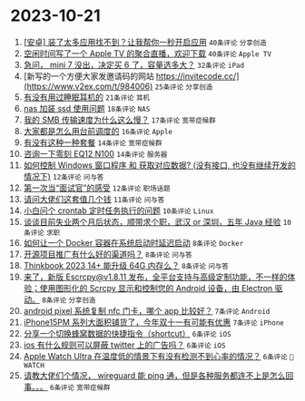 # 2023-10-21

1. [[安卓] 装了太多应用找不到？让我帮你一秒开启应用](https://www.v2ex.com/t/983972) `40条评论` `分享创造`
1. [空闲时间写了一个 Apple TV 的聚合直播，欢迎下载](https://www.v2ex.com/t/984001) `40条评论` `Apple TV`
1. [急问， mini 7 没出，决定买 6 了，容量选多大？](https://www.v2ex.com/t/983973) `32条评论` `iPad`
1. [新写的一个方便大家发邀请码的网站 https://invitecode.cc/](https://www.v2ex.com/t/984006) `25条评论` `分享创造`
1. [有没有用过睡眠耳机的](https://www.v2ex.com/t/983996) `21条评论` `耳机`
1. [nas 加装 ssd 使用问题](https://www.v2ex.com/t/983977) `18条评论` `NAS`
1. [我的 SMB 传输速度为什么这么慢？](https://www.v2ex.com/t/983981) `17条评论` `宽带症候群`
1. [大家都是怎么用台前调度的](https://www.v2ex.com/t/984025) `16条评论` `Apple`
1. [有没有这种一种套餐](https://www.v2ex.com/t/984000) `14条评论` `宽带症候群`
1. [咨询一下零刻 EQ12 N100](https://www.v2ex.com/t/983987) `14条评论` `服务器`
1. [如何控制 Windows 窗口程序 和 获取对应数据? (没有接口, 也没有继续开发的情况下)](https://www.v2ex.com/t/984002) `12条评论` `问与答`
1. [第一次当“面试官”的感受](https://www.v2ex.com/t/983978) `12条评论` `职场话题`
1. [请问大佬们这套值几个钱](https://www.v2ex.com/t/983993) `11条评论` `问与答`
1. [小白问个 crontab 定时任务执行的问题](https://www.v2ex.com/t/984021) `10条评论` `Linux`
1. [谈谈目前失业两个月后状态，顺带求个职，武汉 or 深圳，五年 Java 经验](https://www.v2ex.com/t/983975) `10条评论` `求职`
1. [如何让一个 Docker 容器在系统启动时延迟启动](https://www.v2ex.com/t/984031) `8条评论` `Docker`
1. [开源项目推广有什么好的渠道吗？](https://www.v2ex.com/t/984005) `8条评论` `问与答`
1. [Thinkbook 2023 14+ 能升级 64G 内存么？](https://www.v2ex.com/t/983989) `8条评论` `问与答`
1. [来了，新版 Escrcpy@v1.8.11 发布，全平台支持与高级定制功能，不一样的体验；使用图形化的 Scrcpy 显示和控制您的 Android 设备，由 Electron 驱动。](https://www.v2ex.com/t/983979) `8条评论` `分享创造`
1. [android pixel 系统复制 nfc 门卡，哪个 app 比较好？](https://www.v2ex.com/t/983997) `7条评论` `Android`
1. [iPhone15PM 系列大面积铺货了，今年双十一有可能有优惠](https://www.v2ex.com/t/983986) `7条评论` `iPhone`
1. [分享一个切换蜂窝数据的快捷指令（shortcut）](https://www.v2ex.com/t/984023) `6条评论` `iOS`
1. [ios 有什么规则可以屏蔽 twitter 上的广告吗？](https://www.v2ex.com/t/984022) `6条评论` `iOS`
1. [Apple Watch Ultra 在温度低的情景下有没有检测不到心率的情况？](https://www.v2ex.com/t/983983) `6条评论` ` WATCH`
1. [请教大佬们个情况， wireguard 能 ping 通，但是各种服务都连不上是怎么回事。。。](https://www.v2ex.com/t/983976) `6条评论` `宽带症候群`
